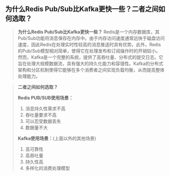 ## 为什么Redis Pub/Sub比Kafka更快一些？二者之间如何选取？

> **为什么Redis Pub/Sub比Kafka更快一些？** Redis是一个内存数据库，其Pub/Sub功能将消息保存在内存中。由于内存访问速度通常远快于磁盘访问速度，因此Redis在处理实时性较高的消息推送时具有优势。此外，Redis的Pub/Sub模型相对简单，使得它在处理发布和订阅操作时的开销较小。 然而，Kafka是一个完整的系统，提供了高吞吐量、分布式的提交日志。它旨在处理大规模数据流，具有强大的持久化能力和容错性。Kafka的分布式架构和分区机制使得它能够在多个消费者之间实现负载均衡，从而提高整体处理能力。

> **二者之间如何选取？**
> 
> **Redis PUB/SUB使用场景：**
> 1. 消息持久性需求不高
> 2. 吞吐量要求不高
> 3. 可以忍受数据丢失
> 4. 数据量不大
> 
> **Kafka使用场景：**(上面以外的其他场景)
> 1. 高可靠性
> 2. 高吞吐量
> 3. 持久性高
> 4. 多样化的消费处理模型

  